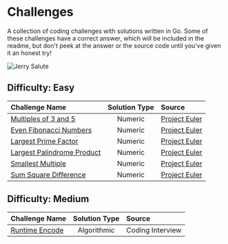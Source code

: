 # Challenges

A collection of coding challenges with solutions written in Go. Some of these challenges have a correct answer, which will be included in the readme, but don't peek at the answer or the source code until you've given it an honest try!

![Jerry Salute](http://i.giphy.com/pCDPxNX3j3XJS.gif)

## Difficulty: Easy

| Challenge Name | Solution Type | Source |
| :------------- | :-----------: | :----- |
| [Multiples of 3 and 5](multiples-of-3-and-5) | Numeric | [Project Euler](https://projecteuler.net) |
| [Even Fibonacci Numbers](even-fibonacci-numbers) | Numeric | [Project Euler](https://projecteuler.net) |
| [Largest Prime Factor](largest-prime-factor) | Numeric | [Project Euler](https://projecteuler.net) |
| [Largest Palindrome Product](largest-palindrome-product) | Numeric | [Project Euler](https://projecteuler.net) |
| [Smallest Multiple](smallest-multiple) | Numeric | [Project Euler](https://projecteuler.net) |
| [Sum Square Difference](sum-square-difference) | Numeric | [Project Euler](https://projecteuler.net) |

## Difficulty: Medium

| Challenge Name | Solution Type | Source |
| :------------- | :-----------: | :----- |
| [Runtime Encode](runtime-encode) | Algorithmic | Coding Interview |
